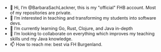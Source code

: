 - 👋 Hi, I’m @BarbaraSachLackner, this is my "official" FHB account. Most of my repositories are private. 
- 👀 I’m interested in teaching and transforming my students into software devs.
- 🌱 I’m currently learning Go, Rust, Clojure, and Java in-depth
- 💞️ I’m looking to collaborate on everything which improves my teaching skills und my Java knowledge. 
- 📫 How to reach me: best via FH Burgenland. 

<!---
BarbaraSachLackner/BarbaraSachLackner is a ✨ special ✨ repository because its `README.md` (this file) appears on your GitHub profile.
You can click the Preview link to take a look at your changes.
--->
